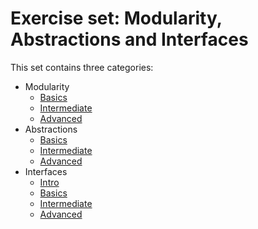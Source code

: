# Exercise set: Modularity, Abstractions and Interfaces

This set contains three categories:

- Modularity
  - [Basics](modularity-basics/README.md)
  - [Intermediate](modularity-intermediate/README.md)
  - [Advanced](modularity-advanced.md)
- Abstractions
  - [Basics](abstractions-basics.md)
  - [Intermediate](abstractions-intermediate.md)
  - [Advanced](abstractions-advanced.md)
- Interfaces
  - [Intro](interfaces-intro.md)
  - [Basics](interfaces-basics.md)
  - [Intermediate](interfaces-intermediate.md)
  - [Advanced](interfaces-advanced.md)
